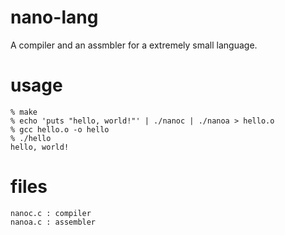 # nano-lang

A compiler and an assmbler for a extremely small language.

# usage

```
% make
% echo 'puts "hello, world!"' | ./nanoc | ./nanoa > hello.o
% gcc hello.o -o hello
% ./hello
hello, world!
```

# files

```
nanoc.c : compiler
nanoa.c : assembler
```
